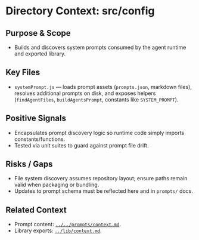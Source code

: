 # Directory Context: src/config

## Purpose & Scope
- Builds and discovers system prompts consumed by the agent runtime and exported library.

## Key Files
- `systemPrompt.js` — loads prompt assets (`prompts.json`, markdown files), resolves additional prompts on disk, and exposes helpers (`findAgentFiles`, `buildAgentsPrompt`, constants like `SYSTEM_PROMPT`).

## Positive Signals
- Encapsulates prompt discovery logic so runtime code simply imports constants/functions.
- Tested via unit suites to guard against prompt file drift.

## Risks / Gaps
- File system discovery assumes repository layout; ensure paths remain valid when packaging or bundling.
- Updates to prompt schema must be reflected here and in `prompts/` docs.

## Related Context
- Prompt content: [`../../prompts/context.md`](../../prompts/context.md).
- Library exports: [`../lib/context.md`](../lib/context.md).
